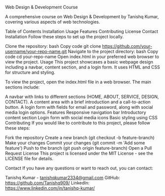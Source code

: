 Web Design & Development Course

A comprehensive course on Web Design & Development by Tanishq Kumar, covering various aspects of web technologies.

Table of Contents
Installation
Usage
Features
Contributing
License
Contact
Installation
Follow these steps to set up the project locally.

Clone the repository:
bash
Copy code
git clone https://github.com/your-username/your-repo-name.git
Navigate to the project directory:
bash
Copy code
cd your-repo-name
Open index.html in your preferred web browser to view the project.
Usage
This project showcases a basic webpage design including a navbar, content section, and a login form. It uses HTML and CSS for structure and styling.

To view the project, open the index.html file in a web browser. The main sections include:

A navbar with links to different sections (HOME, ABOUT, SERVICE, DESIGN, CONTACT).
A content area with a brief introduction and a call-to-action button.
A login form with fields for email and password, along with social media login options.
Features
Responsive navigation bar
Introductory content section
Login form with social media icons
Basic styling using CSS
Contributing
If you would like to contribute to this project, please follow these steps:

Fork the repository
Create a new branch (git checkout -b feature-branch)
Make your changes
Commit your changes (git commit -m 'Add some feature')
Push to the branch (git push origin feature-branch)
Open a Pull Request
License
This project is licensed under the MIT License - see the LICENSE file for details.

Contact
If you have any questions or want to reach out, you can contact:

Tanishq Kumar - tanishqkumar2334@gmail.com
GitHub: https://github.com/Tanishq909/
LinkedIn: https://www.linkedin.com/in/tanishq-kumar/
